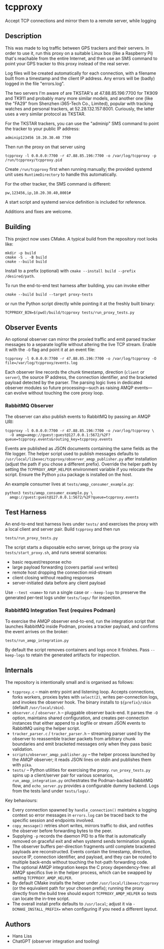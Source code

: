 # tcpproxy
Accept TCP connections and mirror them to a remote server, while logging

## Description
This was made to log traffic between GPS trackers and their servers. In order to use it,
run this proxy on a suitable Linux box (like a Raspberry Pi) that's reachable from the entire
Internet, and then use an SMS command to point your GPS tracker to this proxy instead of the
real server.

Log files will be created automatically for each connection, with a filename built
from a timestamp and the client IP address. Any errors will be (badly) logged in
the file "errors.log".

The two servers I'm aware of are TKSTAR's at 47.88.85.196:7700 for TK909 and TK911 and probably
many more similar models, and another one (like the "FA29" from Shenzhen i365-Tech Co., Limited),
popular with tracking watches and personal trackers, at 52.28.132.157:8001. Curiously, the
latter uses a very similar protocol as TKSTAR.

For the TKSTAR trackers, you can use the "adminip" SMS command to point the tracker to your public
IP address:
```
adminip123456 10.20.30.40 7700
```

Then run the proxy on that server using
```
tcpproxy -l 0.0.0.0:7700 -r 47.88.85.196:7700 -o /var/log/tcpproxy -p /run/tcpproxy/tcpproxy.pid
```
Create `/run/tcpproxy` first when running manually; the provided systemd unit
uses `RuntimeDirectory` to handle this automatically.

For the other tracker, the SMS command is different:
```
pw,123456,ip,10.20.30.40,8001#
```

A start script and systemd service definition is included for reference.

Additions and fixes are welcome.

## Building
This project now uses CMake. A typical build from the repository root looks like:

```
mkdir -p build
cmake -S . -B build
cmake --build build
```

Install to a prefix (optional) with `cmake --install build --prefix /desired/path`.

To run the end-to-end test harness after building, you can invoke either

```
cmake --build build --target proxy-tests
```

or run the Python script directly while pointing it at the freshly built
binary:

```
TCPPROXY_BIN=$(pwd)/build/tcpproxy tests/run_proxy_tests.py
```

## Observer Events
An optional observer can mirror the proxied traffic and emit parsed tracker
messages to a separate logfile without altering the live TCP stream. Enable it
with the `-O` flag and point it at an event file:

```
tcpproxy -l 0.0.0.0:7700 -r 47.88.85.196:7700 -o /var/log/tcpproxy -O file=/var/log/tcpproxy/events.log
```

Each observer line records the chunk timestamp, direction (`client` or
`server`), the source IP address, the connection identifier, and the bracketed
payload detected by the parser. The parsing logic lives in dedicated observer
modules so future processing—such as raising AMQP events—can evolve without
touching the core proxy loop.

### RabbitMQ Observer

The observer can also publish events to RabbitMQ by passing an AMQP URI:

```
tcpproxy -l 0.0.0.0:7700 -r 47.88.85.196:7700 -o /var/log/tcpproxy \
  -O amqp=amqp://guest:guest@127.0.0.1:5672/%2F?queue=tcpproxy.events&routing_key=tcpproxy.events
```

Events are published as JSON documents containing the same fields as the file
logger. The helper script used to publish messages defaults to
`/usr/local/libexec/tcpproxy/observer_amqp_publisher.py` after installation
(adjust the path if you chose a different prefix). Override the helper path by
setting the
`TCPPROXY_AMQP_HELPER` environment variable if you relocate the script. Ensure
the Python `pika` package is installed on the host.

An example consumer lives at `tests/amqp_consumer_example.py`:

```
python3 tests/amqp_consumer_example.py \
  amqp://guest:guest@127.0.0.1:5672/%2F?queue=tcpproxy.events
```

## Test Harness
An end-to-end test harness lives under `tests/` and exercises the proxy with a
local client and server pair. Build `tcpproxy` and then run

```
tests/run_proxy_tests.py
```

The script starts a disposable echo server, brings up the proxy via
`tests/start_proxy.sh`, and runs several scenarios:
- basic request/response echo
- large payload forwarding (covers partial `send` writes)
- remote host dropping the connection mid-stream
- client closing without reading responses
- server-initiated data before any client payload

Use `--test <name>` to run a single case or `--keep-logs` to preserve the
generated per-test logs under `tests/logs/` for inspection.

### RabbitMQ Integration Test (requires Podman)

To exercise the AMQP observer end-to-end, run the integration script that
launches RabbitMQ inside Podman, proxies a tracker payload, and confirms the
event arrives on the broker:

```
tests/run_amqp_integration.py
```

By default the script removes containers and logs once it finishes. Pass
`--keep-logs` to retain the generated artifacts for inspection.

## Internals

The repository is intentionally small and is organised as follows:

- `tcpproxy.c` – main entry point and listening loop. Accepts connections,
  forks workers, proxies bytes with `select(2)`, writes per-connection logs,
  and invokes the observer hook. The binary installs to `${prefix}/sbin`
  (default `/usr/local/sbin`).
- `observer.c` / `observer.h` – pluggable observer back-end. It parses the
  `-O` option, maintains shared configuration, and creates per-connection
  instances that either append to a logfile or stream JSON events to RabbitMQ
  using the helper script.
- `tracker_parser.c` / `tracker_parser.h` – streaming parser used by the
  observer to reassemble tracker packets from arbitrary chunk boundaries and
  emit bracketed messages only when they pass basic validation.
- `scripts/observer_amqp_publisher.py` – the helper process launched by the
  AMQP observer; it reads JSON lines on stdin and publishes them with `pika`.
- `tests/` – Python utilities for exercising the proxy. `run_proxy_tests.py`
  spins up a client/server pair for various scenarios, `run_amqp_integration.py`
  orchestrates the Podman-backed RabbitMQ flow, and `echo_server.py` provides a
  configurable dummy backend. Logs from the tests land under `tests/logs/`.

Key behaviours:

- Every connection spawned by `handle_connection()` maintains a logging
  context so error messages in `errors.log` can be traced back to the specific
  session and endpoints involved.
- `copy_message()` retries short writes, mirrors traffic to disk, and notifies
  the observer before forwarding bytes to the peer.
- Supplying `-p` records the daemon PID to a file that is automatically
  removed on graceful exit and when systemd sends termination signals.
- The observer buffers per-direction fragments until complete bracketed
  payloads are reconstructed. Events contain the timestamp, direction, source
  IP, connection identifier, and payload, and they can be routed to multiple
  back-ends without touching the hot-path forwarding code.
- The optional AMQP integration keeps the C proxy dependency-free: all AMQP
  specifics live in the helper process, which can be swapped by setting
  `TCPPROXY_AMQP_HELPER`.
- By default CMake installs the helper under `/usr/local/libexec/tcpproxy`
  (or the equivalent path for your chosen prefix); running the proxy directly
  from the build tree should export `TCPPROXY_AMQP_HELPER` so tests can locate the
  in-tree script.
- The overall install prefix defaults to `/usr/local`; adjust it via
  `-DCMAKE_INSTALL_PREFIX=` when configuring if you need a different layout.

## Authors

- Hans Liss
- ChatGPT (observer integration and tooling)
